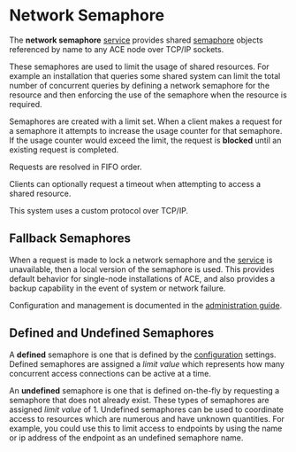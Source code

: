 # Network Semaphore

The **network semaphore** [service](service.md) provides shared [semaphore](https://en.wikipedia.org/wiki/Semaphore_(programming)) objects referenced by name to any ACE node over TCP/IP sockets.

These semaphores are used to limit the usage of shared resources. For example an installation that queries some shared system can limit the total number of concurrent queries by defining a network semaphore for the resource and then enforcing the use of the semaphore when the resource is required.

Semaphores are created with a limit set. When a client makes a request for a semaphore it attempts to increase the usage counter for that semaphore. If the usage counter would exceed the limit, the request is **blocked** until an existing request is completed.

Requests are resolved in FIFO order.

Clients can optionally request a timeout when attempting to access a shared resource.

This system uses a custom protocol over TCP/IP.

## Fallback Semaphores

When a request is made to lock a network semaphore and the [service](service.md) is unavailable, then a local version of the semaphore is used. This provides default behavior for single-node installations of ACE, and also provides a backup capability in the event of system or network failure.

Configuration and management is documented in the [administration guide](../admin/network_semaphore.md).

## Defined and Undefined Semaphores

A **defined** semaphore is one that is defined by the [configuration](configuration.md) settings. Defined semaphores are assigned a *limit value* which represents how many concurrent access connections can be active at a time.

An **undefined** semaphore is one that is defined on-the-fly by requesting a semaphore that does not already exist. These types of semaphores are assigned *limit value* of 1. Undefined semaphores can be used to coordinate access to resources which are numerous and have unknown quantities. For example, you could use this to limit access to endpoints by using the name or ip address of the endpoint as an undefined semaphore name.
